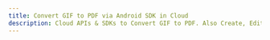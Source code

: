 ---title: Convert GIF to PDF via Android SDK in Clouddescription: Cloud APIs & SDKs to Convert GIF to PDF. Also Create, Edit & Render Microsoft Word & OpenOffice documents in the Cloud.---